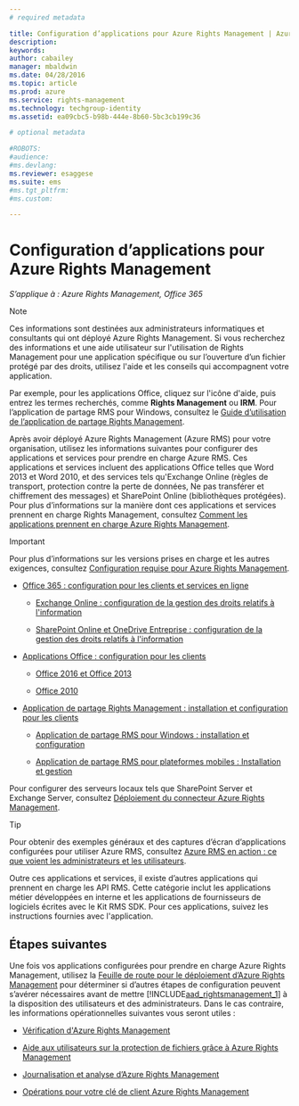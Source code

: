 ```yaml
---
# required metadata

title: Configuration d’applications pour Azure Rights Management | Azure RMS
description:
keywords:
author: cabailey
manager: mbaldwin
ms.date: 04/28/2016
ms.topic: article
ms.prod: azure
ms.service: rights-management
ms.technology: techgroup-identity
ms.assetid: ea09cbc5-b98b-444e-8b60-5bc3cb199c36

# optional metadata

#ROBOTS:
#audience:
#ms.devlang:
ms.reviewer: esaggese
ms.suite: ems
#ms.tgt_pltfrm:
#ms.custom:

---
```


# Configuration d’applications pour Azure Rights Management

*S’applique à : Azure Rights Management, Office 365*

> [!NOTE]
> Ces informations sont destinées aux administrateurs informatiques et consultants qui ont déployé Azure Rights Management. Si vous recherchez des informations et une aide utilisateur sur l'utilisation de Rights Management pour une application spécifique ou sur l’ouverture d’un fichier protégé par des droits, utilisez l'aide et les conseils qui accompagnent votre application.
>
> Par exemple, pour les applications Office, cliquez sur l'icône d'aide, puis entrez les termes recherchés, comme **Rights Management** ou **IRM**. Pour l’application de partage RMS pour Windows, consultez le [Guide d’utilisation de l’application de partage Rights Management](../rms-client/sharing-app-user-guide.md).

Après avoir déployé Azure Rights Management (Azure RMS) pour votre organisation, utilisez les informations suivantes pour configurer des applications et services pour prendre en charge Azure RMS. Ces applications et services incluent des applications Office telles que Word 2013 et Word 2010, et des services tels qu'Exchange Online (règles de transport, protection contre la perte de données, Ne pas transférer et chiffrement des messages) et SharePoint Online (bibliothèques protégées). Pour plus d’informations sur la manière dont ces applications et services prennent en charge Rights Management, consultez [Comment les applications prennent en charge Azure Rights Management](../understand-explore/applications-support.md).

> [!IMPORTANT]
> Pour plus d’informations sur les versions prises en charge et les autres exigences, consultez [Configuration requise pour Azure Rights Management](../get-started/requirements-azure-rms.md).

-   [Office 365 : configuration pour les clients et services en ligne](configure-office365.md)

    -   [Exchange Online : configuration de la gestion des droits relatifs à l'information](configure-office365.md#exchange-online-irm-configuration)

    -   [SharePoint Online et OneDrive Entreprise : configuration de la gestion des droits relatifs à l'information](configure-office365.md#sharepoint-online-and-onedrive-for-business-irm-configuration)

- [Applications Office : configuration pour les clients](configure-office-apps.md)

    -   [Office 2016 et Office 2013](configure-office-apps.md#office-2016-and-office-2013)

    -   [Office 2010](configure-office-apps.md#office-2010)

-   [Application de partage Rights Management : installation et configuration pour les clients](configure-sharing-app.md)

    -   [Application de partage RMS pour Windows : installation et configuration](configure-sharing-app.md#the-rms-sharing-application-for-windows-installation-and-configuration)

    -   [Application de partage RMS pour plateformes mobiles : Installation et gestion](configure-sharing-app.md#the-rms-sharing-application-for-mobile-platforms-installation-and-management)


Pour configurer des serveurs locaux tels que SharePoint Server et Exchange Server, consultez [Déploiement du connecteur Azure Rights Management](deploy-rms-connector.md).

> [!TIP]
> Pour obtenir des exemples généraux et des captures d’écran d’applications configurées pour utiliser Azure RMS, consultez [Azure RMS en action : ce que voient les administrateurs et les utilisateurs](../understand-explore/what-admins-users-see.md).


Outre ces applications et services, il existe d’autres applications qui prennent en charge les API RMS. Cette catégorie inclut les applications métier développées en interne et les applications de fournisseurs de logiciels écrites avec le Kit RMS SDK. Pour ces applications, suivez les instructions fournies avec l'application.

## Étapes suivantes
Une fois vos applications configurées pour prendre en charge Azure Rights Management, utilisez la [Feuille de route pour le déploiement d’Azure Rights Management](../plan-design/deployment-roadmap.md) pour déterminer si d’autres étapes de configuration peuvent s’avérer nécessaires avant de mettre [!INCLUDE[aad_rightsmanagement_1](../includes/aad_rightsmanagement_1_md.md)] à la disposition des utilisateurs et des administrateurs. Dans le cas contraire, les informations opérationnelles suivantes vous seront utiles :

- [Vérification d'Azure Rights Management](verify.md)

- [Aide aux utilisateurs sur la protection de fichiers grâce à Azure Rights Management](help-users.md)

- [Journalisation et analyse d’Azure Rights Management](log-analyze-usage.md)

- [Opérations pour votre clé de client Azure Rights Management](operations-tenant-key.md)




<!--HONumber=Apr16_HO4-->


